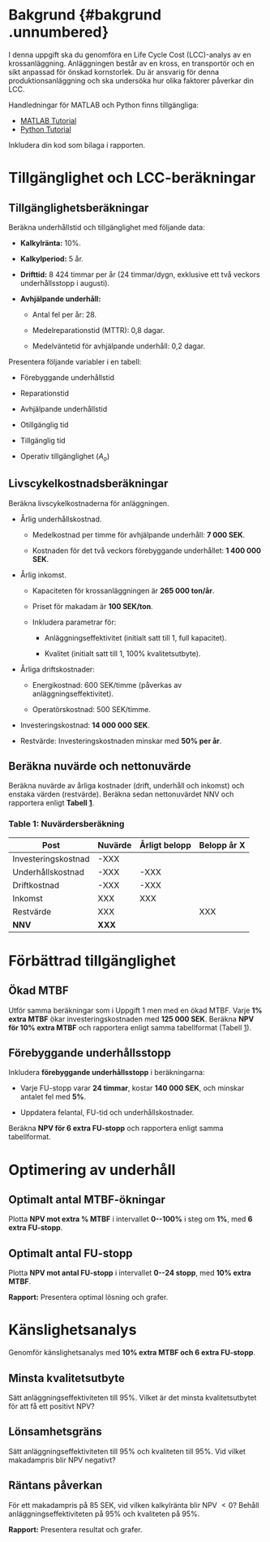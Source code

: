 Bakgrund {#bakgrund .unnumbered}
========

I denna uppgift ska du genomföra en Life Cycle Cost (LCC)-analys av en
krossanläggning. Anläggningen består av en kross, en transportör och en
sikt anpassad för önskad kornstorlek. Du är ansvarig för denna
produktionsanläggning och ska undersöka hur olika faktorer påverkar din
LCC.

Handledningar för MATLAB och Python finns tillgängliga:
- [MATLAB Tutorial](../MATLAB/Maintenance_Cost_Analysis_MATLAB.md)  
- [Python Tutorial](../Python/Maintenance_Cost_Analysis_Python.md) 

Inkludera din kod som bilaga i rapporten.

Tillgänglighet och LCC-beräkningar
==================================

Tillgänglighetsberäkningar
--------------------------

Beräkna underhållstid och tillgänglighet med följande data:

-   **Kalkylränta:** 10%.

-   **Kalkylperiod:** 5 år.

-   **Drifttid:** 8 424 timmar per år (24 timmar/dygn, exklusive ett två
    veckors underhållsstopp i augusti).

-   **Avhjälpande underhåll:**

    -   Antal fel per år: 28.

    -   Medelreparationstid (MTTR): 0,8 dagar.

    -   Medelväntetid för avhjälpande underhåll: 0,2 dagar.

Presentera följande variabler i en tabell:

-   Förebyggande underhållstid

-   Reparationstid

-   Avhjälpande underhållstid

-   Otillgänglig tid

-   Tillgänglig tid

-   Operativ tillgänglighet ($A_o$)

Livscykelkostnadsberäkningar
----------------------------

Beräkna livscykelkostnaderna för anläggningen.

-   Årlig underhållskostnad.

    -   Medelkostnad per timme för avhjälpande underhåll: **7 000 SEK**.

    -   Kostnaden för det två veckors förebyggande underhållet: **1 400
        000 SEK**.

-   Årlig inkomst.

    -   Kapaciteten för krossanläggningen är **265 000 ton/år**.

    -   Priset för makadam är **100 SEK/ton**.

    -   Inkludera parametrar för:

        -   Anläggningseffektivitet (initialt satt till 1, full
            kapacitet).

        -   Kvalitet (initialt satt till 1, 100% kvalitetsutbyte).

-   Årliga driftskostnader:

    -   Energikostnad: 600 SEK/timme (påverkas av
        anläggningseffektivitet).

    -   Operatörskostnad: 500 SEK/timme.

-   Investeringskostnad: **14 000 000 SEK**.

-   Restvärde: Investeringskostnaden minskar med **50% per år**.

## Beräkna nuvärde och nettonuvärde 

Beräkna nuvärde av årliga kostnader (drift, underhåll och inkomst) och enstaka värden (restvärde). Beräkna sedan nettonuvärdet NNV och rapportera enligt **Tabell [1](#NPVtable)**.

### **Table 1: Nuvärdersberäkning** <a id="NPVtable"></a>

| **Post**         | **Nuvärde**      | **Årligt belopp**  | **Belopp år X**      |
|------------------|------------------|--------------------|----------------------|
| Investeringskostnad | -XXX             |                    |                   |
| Underhållskostnad   | -XXX             | -XXX               |                   |
| Driftkostnad     | -XXX             | -XXX               |                      |
| Inkomst          | XXX              | XXX                |                      |
| Restvärde        | XXX              |                    |  XXX                 |
| **NNV**          | **XXX**          |                    |                      |



Förbättrad tillgänglighet
=========================

Ökad MTBF
---------

Utför samma beräkningar som i Uppgift 1 men med en ökad MTBF. Varje **1%
extra MTBF** ökar investeringskostnaden med **125 000 SEK**. Beräkna
**NPV för 10% extra MTBF** och rapportera enligt samma tabellformat (Tabell [1](#NPVtable)).

Förebyggande underhållsstopp
----------------------------

Inkludera **förebyggande underhållsstopp** i beräkningarna:

-   Varje FU-stopp varar **24 timmar**, kostar **140 000 SEK**, och
    minskar antalet fel med **5%**.

-   Uppdatera felantal, FU-tid och underhållskostnader.

Beräkna **NPV för 6 extra FU-stopp** och rapportera enligt samma tabellformat.

Optimering av underhåll
=======================

Optimalt antal MTBF-ökningar
----------------------------

Plotta **NPV mot extra % MTBF** i intervallet **0--100%** i steg om
**1%**, med **6 extra FU-stopp**.

Optimalt antal FU-stopp
-----------------------

Plotta **NPV mot antal FU-stopp** i intervallet **0--24 stopp**, med
**10% extra MTBF**.

**Rapport:** Presentera optimal lösning och grafer.

Känslighetsanalys
=================

Genomför känslighetsanalys med **10% extra MTBF och 6 extra FU-stopp**.

Minsta kvalitetsutbyte
----------------------

Sätt anläggningseffektiviteten till 95%. Vilket är det minsta
kvalitetsutbytet för att få ett positivt NPV?

Lönsamhetsgräns
---------------

Sätt anläggningseffektiviteten till 95% och kvaliteten till 95%. Vid
vilket makadampris blir NPV negativt?

Räntans påverkan
----------------

För ett makadampris på 85 SEK, vid vilken kalkylränta blir NPV $<0$?
Behåll anläggningseffektiviteten på 95% och kvaliteten på 95%.

**Rapport:** Presentera resultat och grafer.
